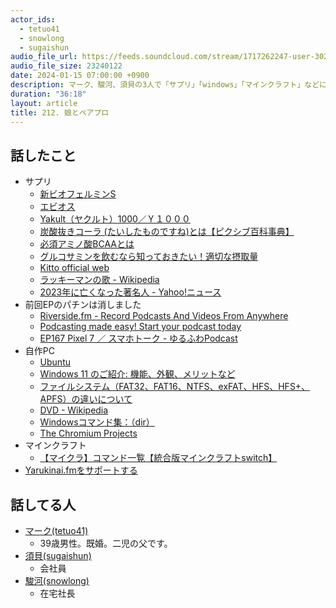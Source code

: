 ```yaml
---
actor_ids:
  - tetuo41
  - snowlong
  - sugaishun
audio_file_url: https://feeds.soundcloud.com/stream/1717262247-user-302747142-yarukinai-212-2024-01-15.mp3
audio_file_size: 23240122
date: 2024-01-15 07:00:00 +0900
description: マーク、駿河、須貝の3人で「サプリ」「windows」「マインクラフト」などについて話しました。
duration: "36:18"
layout: article
title: 212. 娘とペアプロ
---
```


## 話したこと
- サプリ
  - [新ビオフェルミンS](https://www.biofermin.co.jp/products/biofermin_s/)
  - [エビオス](https://www.asahi-gf.co.jp/special/ebios/)
  - [Yakult（ヤクルト）1000／Ｙ１０００](https://www.yakult.co.jp/yakult1000/)
  - [炭酸抜きコーラ (たいしたものですね)とは【ピクシブ百科事典】](https://dic.pixiv.net/a/%E7%82%AD%E9%85%B8%E6%8A%9C%E3%81%8D%E3%82%B3%E3%83%BC%E3%83%A9)
  - [必須アミノ酸BCAAとは](https://www.otsuka.co.jp/health-and-illness/bcaa/about/)
  - [グルコサミンを飲むなら知っておきたい！適切な摂取量](https://brand.taisho.co.jp/contents/livita/256/)
  - [Kitto official web](https://www.kitto-pro.co.jp/)
  - [ラッキーマンの歌 - Wikipedia](https://ja.wikipedia.org/wiki/%E3%83%A9%E3%83%83%E3%82%AD%E3%83%BC%E3%83%9E%E3%83%B3%E3%81%AE%E6%AD%8C)
  - [2023年に亡くなった著名人 - Yahoo!ニュース](https://news.yahoo.co.jp/pages/20231206a)
- 前回EPのパチンは消しました
  - [Riverside.fm - Record Podcasts And Videos From Anywhere](https://riverside.fm/)
  - [Podcasting made easy! Start your podcast today](https://zencastr.com/)
  - [EP167 Pixel 7 ／ スマホトーク - ゆるふわPodcast](https://yuru28.com/167)
- 自作PC
  - [Ubuntu](https://jp.ubuntu.com/)
  - [Windows 11 のご紹介: 機能、外観、メリットなど](https://www.microsoft.com/ja-jp/windows/windows-11?r=1)
  - [ファイルシステム（FAT32、FAT16、NTFS、exFAT、HFS、HFS+、APFS）の違いについて](https://www.buffalo.jp/support/faq/detail/1079.html)
  - [DVD - Wikipedia](https://ja.wikipedia.org/wiki/DVD)
  - [Windowsコマンド集：（dir）](https://xtech.nikkei.com/it/free/NT/WinKeyWord/20040805/1/dir.shtml)
  - [The Chromium Projects](https://www.chromium.org/chromium-projects/)
- マインクラフト
  - [【マイクラ】コマンド一覧【統合版マインクラフトswitch】](https://game8.jp/minecraft/220024)
- [Yarukinai.fmをサポートする](https://note.com/tetuo41/circle)

## 話してる人
- [マーク(tetuo41)](https://twitter.com/tetuo41)
  - 39歳男性。既婚。二児の父です。
- [須貝(sugaishun)](https://twitter.com/sugaishun)
  - 会社員
- [駿河(snowlong)](https://twitter.com/_snowlong)
  - 在宅社長
